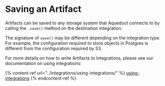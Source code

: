 # Saving an Artifact

Artifacts can be saved to any storage system that Aqueduct connects to by calling the `.save()` method on the destination integration.&#x20;

The signature of `save()` may be different depending on the integration type. For example, the configuration required to store objects in
Postgres is different from the configuration required by S3.

For more details on how to write Artifacts to Integrations, please see our documentation on using integrations:

{% content-ref url="../integrations/using-integrations/" %}
[using-integrations](../integrations/using-integrations/)
{% endcontent-ref %}
